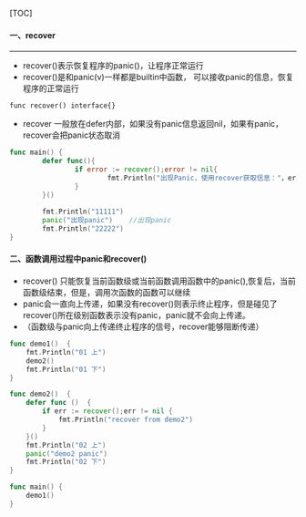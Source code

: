 [TOC]

#### 一、recover

***

* recover()表示恢复程序的panic()，让程序正常运行
* recover()是和panic(v)一样都是builtin中函数， 可以接收panic的信息，恢复程序的正常运行

```
func recover() interface{}
```

* recover 一般放在defer内部，如果没有panic信息返回nil，如果有panic，recover会把panic状态取消

```go
func main() {
		defer func(){
				if error := recover();error != nil{
						fmt.Println("出现Panic，使用recover获取信息："，error)   //取消panic状态，结束当前函数级
				}
		}()
		
		fmt.Println("11111")
		panic("出现panic")    //出现panic
		fmt.Println("22222")
}
```

#### 二、函数调用过程中panic和recover()

* recover() 只能恢复当前函数级或当前函数调用函数中的panic(),恢复后，当前函数级结束，但是，调用次函数的函数可以继续
* panic会一直向上传递，如果没有recover()则表示终止程序，但是碰见了recover()所在级别函数表示没有panic，panic就不会向上传递。
* （函数级与panic向上传递终止程序的信号，recover能够阻断传递）

```go
func demo1()  {
	fmt.Println("01 上")
	demo2()
	fmt.Println("01 下")
}

func demo2()  {
	defer func ()  {
		if err := recover();err != nil {
			fmt.Println("recover from demo2")
		}
	}()
	fmt.Println("02 上")
	panic("demo2 panic")
	fmt.Println("02 下")
}

func main() {
	demo1()
}
```



